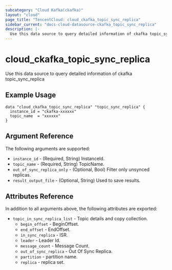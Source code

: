 ```yaml
---
subcategory: "Cloud Kafka(ckafka)"
layout: "cloud"
page_title: "TencentCloud: cloud_ckafka_topic_sync_replica"
sidebar_current: "docs-cloud-datasource-ckafka_topic_sync_replica"
description: |-
  Use this data source to query detailed information of ckafka topic_sync_replica
---
```


# cloud_ckafka_topic_sync_replica

Use this data source to query detailed information of ckafka topic_sync_replica

## Example Usage

```hcl
data "cloud_ckafka_topic_sync_replica" "topic_sync_replica" {
  instance_id = "ckafka-xxxxxx"
  topic_name  = "xxxxxx"
}
```

## Argument Reference

The following arguments are supported:

* `instance_id` - (Required, String) InstanceId.
* `topic_name` - (Required, String) TopicName.
* `out_of_sync_replica_only` - (Optional, Bool) Filter only unsynced replicas.
* `result_output_file` - (Optional, String) Used to save results.

## Attributes Reference

In addition to all arguments above, the following attributes are exported:

* `topic_in_sync_replica_list` - Topic details and copy collection.
  * `begin_offset` - BeginOffset.
  * `end_offset` - EndOffset.
  * `in_sync_replica` - ISR.
  * `leader` - Leader Id.
  * `message_count` - Message Count.
  * `out_of_sync_replica` - Out Of Sync Replica.
  * `partition` - partition name.
  * `replica` - replica set.


